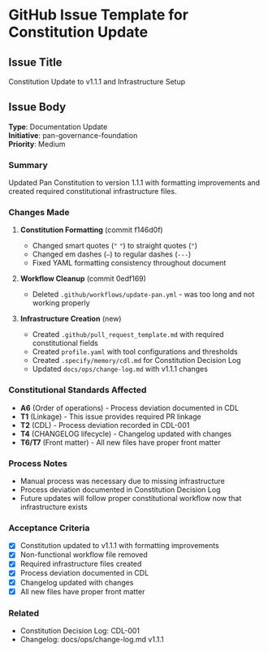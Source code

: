 # GitHub Issue Template for Constitution Update

## Issue Title
Constitution Update to v1.1.1 and Infrastructure Setup

## Issue Body

**Type**: Documentation Update  
**Initiative**: pan-governance-foundation  
**Priority**: Medium

### Summary

Updated Pan Constitution to version 1.1.1 with formatting improvements and created required constitutional infrastructure files.

### Changes Made

1. **Constitution Formatting** (commit f146d0f)
   - Changed smart quotes (`"` `"`) to straight quotes (`"`)
   - Changed em dashes (`—`) to regular dashes (`---`)
   - Fixed YAML formatting consistency throughout document

2. **Workflow Cleanup** (commit 0edf169)
   - Deleted `.github/workflows/update-pan.yml` - was too long and not working properly

3. **Infrastructure Creation** (new)
   - Created `.github/pull_request_template.md` with required constitutional fields
   - Created `profile.yaml` with tool configurations and thresholds
   - Created `.specify/memory/cdl.md` for Constitution Decision Log
   - Updated `docs/ops/change-log.md` with v1.1.1 changes

### Constitutional Standards Affected

- **A6** (Order of operations) - Process deviation documented in CDL
- **T1** (Linkage) - This issue provides required PR linkage
- **T2** (CDL) - Process deviation recorded in CDL-001
- **T4** (CHANGELOG lifecycle) - Changelog updated with changes
- **T6/T7** (Front matter) - All new files have proper front matter

### Process Notes

- Manual process was necessary due to missing infrastructure
- Process deviation documented in Constitution Decision Log
- Future updates will follow proper constitutional workflow now that infrastructure exists

### Acceptance Criteria

- [x] Constitution updated to v1.1.1 with formatting improvements
- [x] Non-functional workflow file removed
- [x] Required infrastructure files created
- [x] Process deviation documented in CDL
- [x] Changelog updated with changes
- [x] All new files have proper front matter

### Related

- Constitution Decision Log: CDL-001
- Changelog: docs/ops/change-log.md v1.1.1
